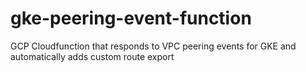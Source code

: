 # gke-peering-event-function
GCP Cloudfunction that responds to VPC peering events for GKE and automatically adds custom route export
